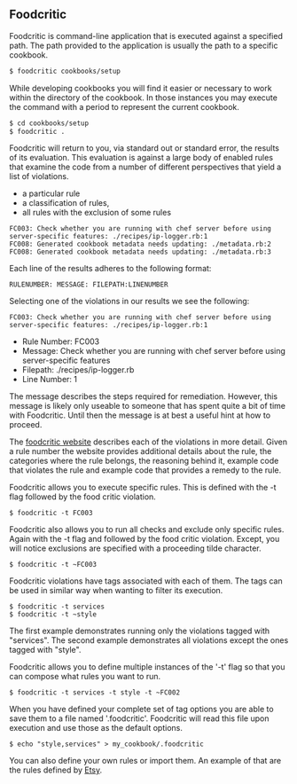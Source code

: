 ## Foodcritic

Foodcritic is command-line application that is executed against a specified path. The path provided to the application is usually the path to a specific cookbook.

```bash
$ foodcritic cookbooks/setup
```

While developing cookbooks you will find it easier or necessary to work within the directory of the cookbook. In those instances you may execute the command with a period to represent the current cookbook.

```bash
$ cd cookbooks/setup
$ foodcritic .
```

Foodcritic will return to you, via standard out or standard error, the results of its evaluation.  This evaluation is against a large body of enabled rules that examine the code from a number of different perspectives that yield a list of violations.

* a particular rule
* a classification of rules,
* all rules with the exclusion of some rules

```
FC003: Check whether you are running with chef server before using server-specific features: ./recipes/ip-logger.rb:1
FC008: Generated cookbook metadata needs updating: ./metadata.rb:2
FC008: Generated cookbook metadata needs updating: ./metadata.rb:3
```

Each line of the results adheres to the following format:

```
RULENUMBER: MESSAGE: FILEPATH:LINENUMBER
```

Selecting one of the violations in our results we see the following:

```
FC003: Check whether you are running with chef server before using server-specific features: ./recipes/ip-logger.rb:1
```

* Rule Number: FC003
* Message: Check whether you are running with chef server before using server-specific features
* Filepath: ./recipes/ip-logger.rb
* Line Number: 1

The message describes the steps required for remediation. However, this message is likely only useable to someone that has spent quite a bit of time with Foodcritic. Until then the message is at best a useful hint at how to proceed.

The [foodcritic website](http://www.foodcritic.io/) describes each of the violations in more detail. Given a rule number the website provides additional details about the rule, the categories where the rule belongs, the reasoning behind it, example code that violates the rule and example code that provides a remedy to the rule.

Foodcritic allows you to execute specific rules. This is defined with the -t flag followed by the food critic violation.

```
$ foodcritic -t FC003
```

Foodcritic also allows you to run all checks and exclude only specific rules. Again with the -t flag and followed by the food critic violation. Except, you will notice exclusions are specified with a proceeding tilde character.

```
$ foodcritic -t ~FC003
```

Foodcritic violations have tags associated with each of them. The tags can be used in similar way when wanting to filter its execution.

```
$ foodcritic -t services
$ foodcritic -t ~style
```

The first example demonstrates running only the violations tagged with "services". The second example demonstrates all violations except the ones tagged with "style".

Foodcritic allows you to define multiple instances of the '-t' flag so that you can compose what rules you want to run.

```
$ foodcritic -t services -t style -t ~FC002
```

When you have defined your complete set of tag options you are able to save them to a file named '.foodcritic'. Foodcritic will read this file upon execution and use those as the default options.

```
$ echo "style,services" > my_cookbook/.foodcritic
```

You can also define your own rules or import them. An example of that are the rules defined by [Etsy](https://github.com/etsy/foodcritic-rules).

